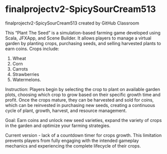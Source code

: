 # finalprojectv2-SpicySourCream513
finalprojectv2-SpicySourCream513 created by GitHub Classroom

This “Plant The Seed” is a simulation-based farming game developed using Scala, JFXApp, and Scene Builder. 
It allows players to manage a virtual garden by planting crops, purchasing seeds, and selling harvested plants to earn coins. 
Crops include: 
  1. Wheat
  2. Corn
  3. Carrots
  4. Strawberries
  5. Watermelons. 

Instruction: Players begin by selecting the crop to plant on available garden plots, choosing which crop to grow based on their specific growth time and profit. Once the crops mature, they can be harvested and sold for coins, which can be reinvested in purchasing new seeds, creating a continuous cycle of plant, growth, harvest, and resource management.

Goal: Earn coins and unlock new seed varieties, expand the variety of crops in the garden and optimize your farming strategies. 

Current version - lack of a countdown timer for crops growth. This limitation prevents players from fully engaging with the intended gameplay mechanics and experiencing the complete lifecycle of their crops.
